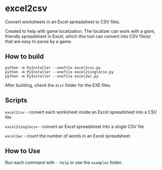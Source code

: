 # excel2csv

Convert worksheets in an Excel spreadsheet to CSV files.

Created to help with game localization. The localizer can work with a giant, friendly spreadsheet in Excel, which this tool can convert into CSV file(s) that are easy to parse by a game.

## How to build

```
python -m PyInstaller --onefile excel2csv.py
python -m PyInstaller --onefile excel2singlecsv.py
python -m PyInstaller --onefile excel2wc.py
```

After building, check the `dist` folder for the EXE files.

## Scripts

`excel2csv` - convert each worksheet inside an Excel spreadsheet into a CSV file

`excel2singlecsv` - convert an Excel spreadsheet into a single CSV file

`excel2wc` - count the number of words in an Excel spreadsheet

## How to Use

Run each command with `--help` or see the `examples` folder.
